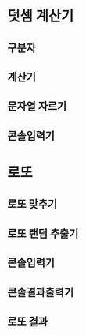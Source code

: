 # 덧셈 계산기
## 구분자
## 계산기
## 문자열 자르기
## 콘솔입력기

# 로또
## 로또 맞추기
## 로또 랜덤 추출기
## 콘솔입력기
## 콘솔결과출력기
## 로또 결과

